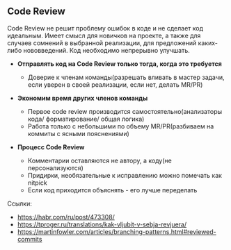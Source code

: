 ## Code Review

Code Review не решит проблему ошибок в коде и не сделает код идеальным. Имеет смысл для новичков на проекте, a также для случаев сомнений в выбранной реализации, для предложений каких-либо нововведений. Код необходимо непрерывно улучшать.

* **Отправлять код на Code Review только тогда, когда это требуется**

  - Доверие к членам команды(разрешать вливать в мастер задачи, если уверен в своей реализации, если нет, делать MR/PR)
  
* **Экономим время других членов команды**

  - Первое code review производится самостоятельно(анализаторы кода/ форматирование/ общая логика)
  - Работа только с небольшими по объему MR/PR(разбиваем на коммиты с ясными пояснениями)
  
* **Процесс Code Review**

  - Комментарии оставляются не автору, а коду(не персонализуются)
  - Придирки, необязательные к исправлению можно помечать как nitpick
  - Если код приходится объяснять - его лучше переделать

Ссылки:
- https://habr.com/ru/post/473308/
- https://tproger.ru/translations/kak-vljubit-v-sebja-revjuera/
- https://martinfowler.com/articles/branching-patterns.html#reviewed-commits
